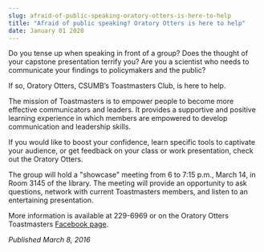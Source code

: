 ```yaml
---
slug: afraid-of-public-speaking-oratory-otters-is-here-to-help
title: "Afraid of public speaking? Oratory Otters is here to help"
date: January 01 2020
---
```


<p>Do you tense up when speaking in front of a group? Does the thought of your capstone presentation terrify you? Are you a scientist who needs to communicate your findings to policymakers and the public?
</p><p>If so, Oratory Otters, CSUMB’s Toastmasters Club, is here to help.
</p><p>The mission of Toastmasters is to empower people to become more effective communicators and leaders. It provides a supportive and positive learning experience in which members are empowered to develop communication and leadership skills.

If you would like to boost your confidence, learn specific tools to captivate your audience, or get feedback on your class or work presentation, check out the Oratory Otters.

The group will hold a "showcase" meeting from 6 to 7:15 p.m., March 14, in Room 3145 of the library. The meeting will provide an opportunity to ask questions, network with current Toastmasters members, and listen to an entertaining presentation.
</p><p>More information is available at 229&#45;6969 or on the Oratory Otters Toastmasters <a href="https://www.facebook.com/Oratory&#45;Otters&#45;Toastmasters&#45;143091905849595/?fref=ts">Facebook page</a>.
</p><p><em>Published March 8, 2016</em>
</p>
